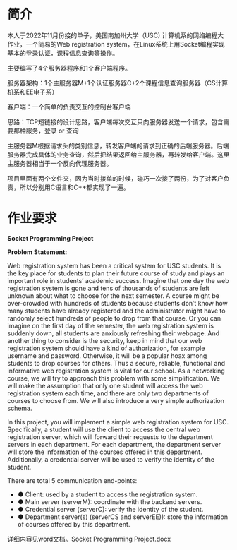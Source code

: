 # 简介

本人于2022年11月份接的单子，美国南加州大学（USC) 计算机系的网络编程大作业，一个简易的Web registration system，在Linux系统上用Socket编程实现基本的登录认证，课程信息查询等操作。

主要编写了4个服务器程序和1个客户端程序。

服务器架构：1个主服务器M+1个认证服务器C+2个课程信息查询服务器（CS计算机系和EE电子系）

客户端：一个简单的负责交互的控制台客户端

思路：TCP短链接的设计思路，客户端每次交互只向服务器发送一个请求，包含需要那种服务，登录 or 查询

主服务器M根据请求头的类别信息，转发客户端的请求到正确的后端服务器。后端服务器完成具体的业务查询，然后把结果返回给主服务器，再转发给客户端。这里主服务器相当于一个反向代理服务器。

项目里面有两个文件夹，因为当时接单的时候，碰巧一次接了两份，为了对客户负责，所以分别用C语言和C++都实现了一遍。

# 作业要求

 **Socket Programming Project**

**Problem Statement:** 

Web registration system has been a critical system for USC students. It is the key place for students to plan their future course of study and plays an important role in students’ academic success. Imagine that one day the web registration system is gone and tens of thousands of students are left unknown about what to choose for the next semester. A course might be over-crowded with hundreds of students because students don’t know how many students have already registered and the administrator might have to randomly select hundreds of people to drop from that course. Or you can imagine on the first day of the semester, the web registration system is suddenly down, all students are anxiously refreshing their webpage. And another thing to consider is the security, keep in mind that our web registration system should have a kind of authorization, for example username and password. Otherwise, it will be a popular hoax among students to drop courses for others. Thus a secure, reliable, functional and informative web registration system is vital for our school. As a networking course, we will try to approach this problem with some simplification. We will make the assumption that only one student will access the web registration system each time, and there are only two departments of courses to choose from. We will also introduce a very simple authorization schema. 

In this project, you will implement a simple web registration system for USC. Specifically, a student will use the client to access the central web registration server, which will forward their requests to the department servers in each department. For each department, the department server will store the information of the courses offered in this department. Additionally, a credential server will be used to verify the identity of the student. 

There are total 5 communication end-points: 

- ●  Client:      used by a student to access the registration system. 
- ●  Main      server (serverM): coordinate with the backend servers. 
- ●  Credential      server (serverC): verify the identity of the student. 
- ●  Department      server(s) (serverCS and serverEE)): store the information of courses      offered by this department. 

详细内容见word文档。Socket Programming Project.docx